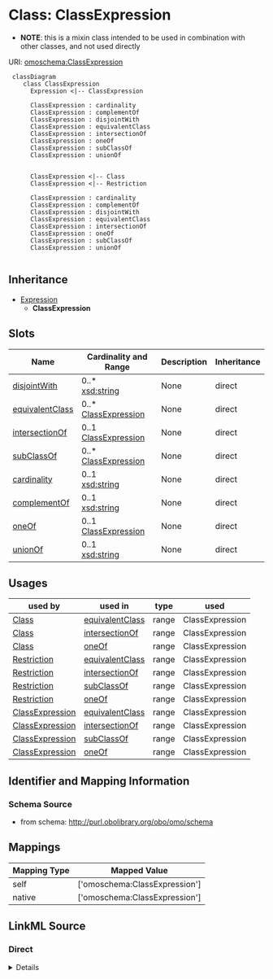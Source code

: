 # Class: ClassExpression



* __NOTE__: this is a mixin class intended to be used in combination with other classes, and not used directly


URI: [omoschema:ClassExpression](http://purl.obolibrary.org/obo/schema/ClassExpression)


```{mermaid}
 classDiagram
    class ClassExpression
      Expression <|-- ClassExpression
      
      ClassExpression : cardinality
      ClassExpression : complementOf
      ClassExpression : disjointWith
      ClassExpression : equivalentClass
      ClassExpression : intersectionOf
      ClassExpression : oneOf
      ClassExpression : subClassOf
      ClassExpression : unionOf
      

      ClassExpression <|-- Class
      ClassExpression <|-- Restriction
      
      ClassExpression : cardinality
      ClassExpression : complementOf
      ClassExpression : disjointWith
      ClassExpression : equivalentClass
      ClassExpression : intersectionOf
      ClassExpression : oneOf
      ClassExpression : subClassOf
      ClassExpression : unionOf
      
```




## Inheritance
* [Expression](Expression.md)
    * **ClassExpression**



## Slots

| Name | Cardinality and Range | Description | Inheritance |
| ---  | --- | --- | --- |
| [disjointWith](disjointWith.md) | 0..* <br/> [xsd:string](http://www.w3.org/2001/XMLSchema#string) | None  | direct |
| [equivalentClass](equivalentClass.md) | 0..* <br/> [ClassExpression](ClassExpression.md) | None  | direct |
| [intersectionOf](intersectionOf.md) | 0..1 <br/> [ClassExpression](ClassExpression.md) | None  | direct |
| [subClassOf](subClassOf.md) | 0..* <br/> [ClassExpression](ClassExpression.md) | None  | direct |
| [cardinality](cardinality.md) | 0..1 <br/> [xsd:string](http://www.w3.org/2001/XMLSchema#string) | None  | direct |
| [complementOf](complementOf.md) | 0..1 <br/> [xsd:string](http://www.w3.org/2001/XMLSchema#string) | None  | direct |
| [oneOf](oneOf.md) | 0..1 <br/> [ClassExpression](ClassExpression.md) | None  | direct |
| [unionOf](unionOf.md) | 0..1 <br/> [xsd:string](http://www.w3.org/2001/XMLSchema#string) | None  | direct |



## Usages

| used by | used in | type | used |
| ---  | --- | --- | --- |
| [Class](Class.md) | [equivalentClass](equivalentClass.md) | range | ClassExpression |
| [Class](Class.md) | [intersectionOf](intersectionOf.md) | range | ClassExpression |
| [Class](Class.md) | [oneOf](oneOf.md) | range | ClassExpression |
| [Restriction](Restriction.md) | [equivalentClass](equivalentClass.md) | range | ClassExpression |
| [Restriction](Restriction.md) | [intersectionOf](intersectionOf.md) | range | ClassExpression |
| [Restriction](Restriction.md) | [subClassOf](subClassOf.md) | range | ClassExpression |
| [Restriction](Restriction.md) | [oneOf](oneOf.md) | range | ClassExpression |
| [ClassExpression](ClassExpression.md) | [equivalentClass](equivalentClass.md) | range | ClassExpression |
| [ClassExpression](ClassExpression.md) | [intersectionOf](intersectionOf.md) | range | ClassExpression |
| [ClassExpression](ClassExpression.md) | [subClassOf](subClassOf.md) | range | ClassExpression |
| [ClassExpression](ClassExpression.md) | [oneOf](oneOf.md) | range | ClassExpression |



## Identifier and Mapping Information







### Schema Source


* from schema: http://purl.obolibrary.org/obo/omo/schema





## Mappings

| Mapping Type | Mapped Value |
| ---  | ---  |
| self | ['omoschema:ClassExpression']|join(', ') |
| native | ['omoschema:ClassExpression']|join(', ') |


## LinkML Source

<!-- TODO: investigate https://stackoverflow.com/questions/37606292/how-to-create-tabbed-code-blocks-in-mkdocs-or-sphinx -->

### Direct

<details>
```yaml
name: ClassExpression
from_schema: http://purl.obolibrary.org/obo/omo/schema
rank: 1000
is_a: Expression
mixin: true
slots:
- disjointWith
- equivalentClass
- intersectionOf
- subClassOf
- cardinality
- complementOf
- oneOf
- unionOf

```
</details>

### Induced

<details>
```yaml
name: ClassExpression
from_schema: http://purl.obolibrary.org/obo/omo/schema
rank: 1000
is_a: Expression
mixin: true
attributes:
  disjointWith:
    name: disjointWith
    todos:
    - restrict range
    from_schema: http://purl.obolibrary.org/obo/omo/schema
    rank: 1000
    is_a: logical_predicate
    slot_uri: owl:disjointWith
    multivalued: true
    alias: disjointWith
    owner: ClassExpression
    domain_of:
    - ClassExpression
    - PropertyExpression
    range: string
  equivalentClass:
    name: equivalentClass
    todos:
    - restrict range
    from_schema: http://purl.obolibrary.org/obo/omo/schema
    rank: 1000
    is_a: logical_predicate
    mixins:
    - match_aspect
    slot_uri: owl:equivalentClass
    multivalued: true
    alias: equivalentClass
    owner: ClassExpression
    domain_of:
    - ClassExpression
    range: ClassExpression
  intersectionOf:
    name: intersectionOf
    todos:
    - restrict range
    from_schema: http://purl.obolibrary.org/obo/omo/schema
    rank: 1000
    is_a: logical_predicate
    slot_uri: owl:intersectionOf
    alias: intersectionOf
    owner: ClassExpression
    domain_of:
    - ClassExpression
    range: ClassExpression
  subClassOf:
    name: subClassOf
    from_schema: http://purl.obolibrary.org/obo/omo/schema
    rank: 1000
    is_a: logical_predicate
    slot_uri: rdfs:subClassOf
    multivalued: true
    alias: subClassOf
    owner: ClassExpression
    domain_of:
    - ClassExpression
    range: ClassExpression
  cardinality:
    name: cardinality
    from_schema: http://purl.obolibrary.org/obo/omo/schema
    rank: 1000
    is_a: logical_predicate
    slot_uri: owl:cardinality
    alias: cardinality
    owner: ClassExpression
    domain_of:
    - ClassExpression
    range: string
  complementOf:
    name: complementOf
    todos:
    - restrict range
    from_schema: http://purl.obolibrary.org/obo/omo/schema
    rank: 1000
    is_a: logical_predicate
    slot_uri: owl:complementOf
    alias: complementOf
    owner: ClassExpression
    domain_of:
    - ClassExpression
    range: string
  oneOf:
    name: oneOf
    from_schema: http://purl.obolibrary.org/obo/omo/schema
    rank: 1000
    is_a: logical_predicate
    slot_uri: owl:oneOf
    alias: oneOf
    owner: ClassExpression
    domain_of:
    - ClassExpression
    range: ClassExpression
  unionOf:
    name: unionOf
    from_schema: http://purl.obolibrary.org/obo/omo/schema
    rank: 1000
    is_a: logical_predicate
    slot_uri: owl:unionOf
    alias: unionOf
    owner: ClassExpression
    domain_of:
    - ClassExpression
    range: string

```
</details>